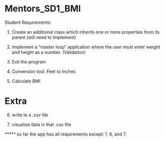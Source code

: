 # Mentors_SD1_BMI

Student Requirements:

1. Create an additional class which inherits one or more properties from its parent (still need to Implement)

2. Implement a “master loop” application where the user must enter weight and height as a number. (Validation)

3. Exit the program

4. Conversion tool. Feet to Inches

5. Calculate BMI 

# Extra 

6. write to a .csv file

7. visualize data in that .csv file

*****  so far the app has all requirements except:
1, 6, and 7.
